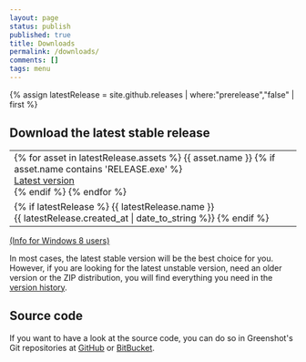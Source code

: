 ```yaml
---
layout: page
status: publish
published: true
title: Downloads
permalink: /downloads/
comments: []
tags: menu
---
```

{% assign latestRelease = site.github.releases | where:"prerelease","false" | first %}
<div class="two-col left-box">
<h2>Download the latest stable release</h2>

<table class="cta-button">
	<tr>
		<td>
			{% for asset in latestRelease.assets %}
			{{ asset.name }}
				{% if asset.name contains 'RELEASE.exe' %}
					<a href="{{ asset.browser_download_url }}" class="cta" title="Download the latest stable version of Greenshot" rel="nofollow" style="display:table-cell">Latest version</a>
				{% endif %}
			{% endfor %}
		</td>
	</tr>
	<tr>
		<td class="cta-description">
		{% if latestRelease %}
			{{ latestRelease.name }}<br>{{ latestRelease.created_at | date_to_string %}}
		{% endif %}
		</td>
	</tr>
</table>

<p><a href="#" onclick="jQuery('#w8info').slideToggle();return false;">(Info for Windows 8 users)</a><br/> <span id="w8info" style="display:none">Windows might ask you to install .NET 3.5 when running Greenshot. You can skip this. <a href="/faq/why-does-windows-8-suggest-to-install-earlier-net-versions-when-starting-greenshot/">Read more</a></span></p>
<p>In most cases, the latest stable version will be the best choice for you. However, if you are looking for the latest unstable version, need an older version or the ZIP distribution, you will find everything you need in the <a href="/version-history/" title="Download other versions of Greenshot">version history</a>.</p>

<h2>Source code</h2>
<p>If you want to have a look at the source code, you can do so in Greenshot's Git repositories at
<a href="https://github.com/greenshot/greenshot/">GitHub</a> or 
<a href="https://bitbucket.org/greenshot/greenshot/">BitBucket</a>.</p>
</div>

<div style="clear:both"></div>
